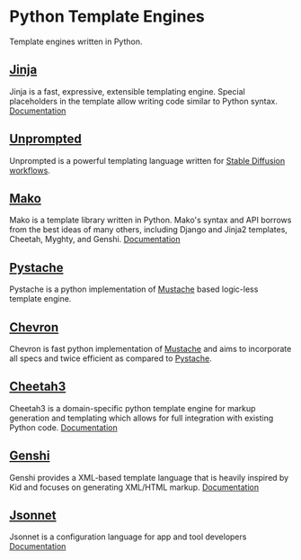 # Python Template Engines
Template engines written in Python.

## [Jinja](https://github.com/pallets/jinja)
Jinja is a fast, expressive, extensible templating engine. Special placeholders in the template allow writing code similar to Python syntax. [Documentation](https://jinja.palletsprojects.com/en/3.1.x/)

## [Unprompted](https://github.com/ThereforeGames/unprompted)
Unprompted is a powerful templating language written for [Stable Diffusion workflows](https://github.com/AUTOMATIC1111/stable-diffusion-webui).

## [Mako](https://github.com/sqlalchemy/mako)
Mako is a template library written in Python. Mako's syntax and API borrows from the best ideas of many others, including Django and Jinja2 templates, Cheetah, Myghty, and Genshi. [Documentation](https://docs.makotemplates.org/en/latest/)

## [Pystache](https://github.com/defunkt/pystache)
Pystache is a python implementation of [Mustache](https://github.com/mustache/spec) based logic-less template engine.

## [Chevron](https://github.com/noahmorrison/chevron)
Chevron is fast python implementation of [Mustache](https://github.com/mustache/spec) and aims to incorporate all specs and twice efficient as compared to [Pystache](https://github.com/defunkt/pystache).

## [Cheetah3](https://github.com/CheetahTemplate3/cheetah3)
Cheetah3 is a domain-specific python template engine for markup generation and templating which allows for full integration with existing Python code. [Documentation](https://cheetahtemplate.org/)

## [Genshi](https://github.com/edgewall/genshi)
Genshi provides a XML-based template language that is heavily inspired by Kid and focuses on generating XML/HTML markup. [Documentation](https://genshi.edgewall.org/)

## [Jsonnet](https://github.com/google/jsonnet)
Jsonnet is a configuration language for app and tool developers  [Documentation](https://jsonnet.org/)
